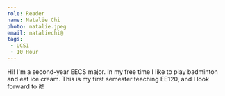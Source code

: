 ```yaml
---
role: Reader
name: Natalie Chi
photo: natalie.jpeg
email: nataliechi@
tags:
 - UCS1
 - 10 Hour
---
```

Hi! I'm a second-year EECS major. In my free time I like to play badminton and eat ice cream. This is my first semester teaching EE120, and I look forward to it!